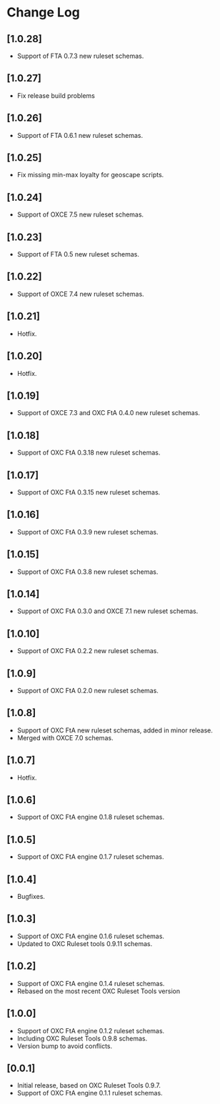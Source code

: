 # Change Log
## [1.0.28]
- Support of FTA 0.7.3 new ruleset schemas.
## [1.0.27]
- Fix release build problems
## [1.0.26]
- Support of FTA 0.6.1 new ruleset schemas.
## [1.0.25]
- Fix missing min-max loyalty for geoscape scripts.
## [1.0.24]
- Support of OXCE 7.5 new ruleset schemas.
## [1.0.23]
- Support of FTA 0.5 new ruleset schemas.
## [1.0.22]
- Support of OXCE 7.4 new ruleset schemas.
## [1.0.21]
- Hotfix.
## [1.0.20]
- Hotfix.
## [1.0.19]
- Support of OXCE 7.3 and OXC FtA 0.4.0 new ruleset schemas.
## [1.0.18]
- Support of OXC FtA 0.3.18 new ruleset schemas.
## [1.0.17]
- Support of OXC FtA 0.3.15 new ruleset schemas.
## [1.0.16]
- Support of OXC FtA 0.3.9 new ruleset schemas.
## [1.0.15]
- Support of OXC FtA 0.3.8 new ruleset schemas.
## [1.0.14]
- Support of OXC FtA 0.3.0 and OXCE 7.1 new ruleset schemas.
## [1.0.10]
- Support of OXC FtA 0.2.2 new ruleset schemas.
## [1.0.9]
- Support of OXC FtA 0.2.0 new ruleset schemas.
## [1.0.8]
- Support of OXC FtA new ruleset schemas, added in minor release.
- Merged with OXCE 7.0 schemas.
## [1.0.7]
- Hotfix.
## [1.0.6]
- Support of OXC FtA engine 0.1.8 ruleset schemas.
## [1.0.5]
- Support of OXC FtA engine 0.1.7 ruleset schemas.
## [1.0.4]
- Bugfixes.
## [1.0.3]
- Support of OXC FtA engine 0.1.6 ruleset schemas.
- Updated to OXC Ruleset tools 0.9.11 schemas.
## [1.0.2]
- Support of OXC FtA engine 0.1.4 ruleset schemas.
- Rebased on the most recent OXC Ruleset Tools version

## [1.0.0]
- Support of OXC FtA engine 0.1.2 ruleset schemas.
- Including OXC Ruleset Tools 0.9.8 schemas.
- Version bump to avoid conflicts.

## [0.0.1]
- Initial release, based on OXC Ruleset Tools 0.9.7.
- Support of OXC FtA engine 0.1.1 ruleset schemas.
